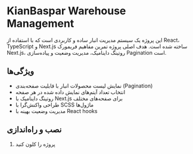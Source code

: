 # KianBaspar Warehouse Management

این پروژه یک سیستم مدیریت انبار ساده و کاربردی است که با استفاده از React، TypeScript و Next.js ساخته شده است.
هدف اصلی پروژه تمرین مفاهیم فریمورک Next.js، روتینگ داینامیک، مدیریت وضعیت و پیاده‌سازی Pagination است.

## ویژگی‌ها

- نمایش لیست محصولات انبار با قابلیت صفحه‌بندی (Pagination)
- انتخاب تعداد آیتم‌های نمایش داده شده در هر صفحه
- روتینگ داینامیک با Next.js برای صفحه‌های مختلف
- طراحی واکنش‌گرا با SCSS ماژول‌ها
- مدیریت وضعیت بهینه با React hooks

## نصب و راه‌اندازی

1. پروژه را کلون کنید
 
